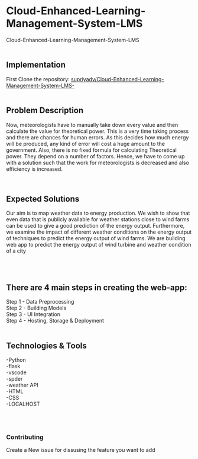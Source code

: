 # Cloud-Enhanced-Learning-Management-System-LMS
Cloud-Enhanced-Learning-Management-System-LMS
<br>
<br>
## Implementation

First Clone the repository: [supriyady/Cloud-Enhanced-Learning-Management-System-LMS-](https://github.com/supriyady/Cloud-Enhanced-Learning-Management-SystemS-LMS-.git)
<br>
<br>
## Problem Description

Now, meteorologists have to manually take down every value and then calculate the
value for theoretical power. This is a very time taking process and there are chances
for human errors. As this decides how much energy will be produced, any kind of
error will cost a huge amount to the government. Also, there is no fixed formula for
calculating Theoretical power. They depend on a number of factors. Hence, we have
to come up with a solution such that the work for meteorologists is decreased and
also efficiency is increased.

<br>

## Expected Solutions

Our aim is to map weather data to energy production. We wish to show that even
data that is publicly available for weather stations close to wind farms can be used
to give a good prediction of the energy output. Furthermore, we examine the impact
of different weather conditions on the energy output of techniques to predict the
energy output of wind farms. We are building web app  to predict the energy output of wind turbine and weather condition of a city

<br>
<br>



## There are 4 main  steps in creating the web-app: <br>
 Step 1 - Data Preprocessing 	<br>
 Step 2 - Building Models <br>
 Step 3 - UI Integration 	<br>
 Step 4 - Hosting, Storage & Deployment <br>
<br>


## Technologies & Tools

 -Python <br>
 -flask <br>
 -vscode <br>
 -spder <br>
 -weather API <br>
 -HTML <br>
 -CSS <br>
 -LOCALHOST <br>
 
<br>


<br>


 
 ### Contributing 
 Create a New issue for dissusing the feature you want to add






